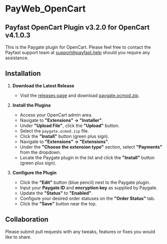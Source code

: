 # PayWeb_OpenCart

## Payfast OpenCart Plugin v3.2.0 for OpenCart v4.1.0.3

This is the Paygate plugin for OpenCart. Please feel free to contact the Payfast support team at
support@payfast.help should you require any assistance.

## Installation

1. **Download the Latest Release**
    - Visit the [releases page](https://github.com/Paygate/PayWeb_OpenCart/releases) and
      download [paygate.ocmod.zip](https://github.com/Paygate/PayWeb_OpenCart/releases/download/v3.2.0/paygate.ocmod.zip).

2. **Install the Plugina**
    - Access your OpenCart admin area.
    - Navigate to **"Extensions" -> "Installer"**.
    - Under **"Upload File"**, click the **"Upload"** button.
    - Select the `paygate.ocmod.zip` file.
    - Click the **"Install"** button (green plus sign).
    - Navigate to **"Extensions" -> "Extensions"**.
    - Under the **"Choose the extension type"** section, select **"Payments"** from the dropdown.
    - Locate the Paygate plugin in the list and click the **"Install"** button (green plus sign).

3. **Configure the Plugin**
    - Click the **"Edit"** button (blue pencil) next to the Paygate plugin.
    - Input your **Paygate ID** and **encryption key** as supplied by Paygate.
    - Update the **"Status"** to **"Enabled"**.
    - Configure your desired order statuses on the **"Order Status"** tab.
    - Click the **"Save"** button near the top.

## Collaboration

Please submit pull requests with any tweaks, features or fixes you would like to share.
